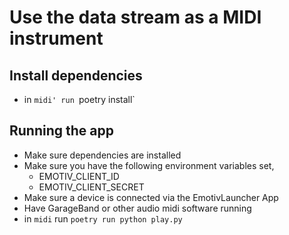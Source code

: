 # Use the data stream as a MIDI instrument


## Install dependencies

- in `midi' run `poetry install`

## Running the app

- Make sure dependencies are installed
- Make sure you have the following environment variables set,
    - EMOTIV_CLIENT_ID
    - EMOTIV_CLIENT_SECRET
- Make sure a device is connected via the EmotivLauncher App 
- Have GarageBand or other audio midi software running
- in `midi` run `poetry run python play.py`
